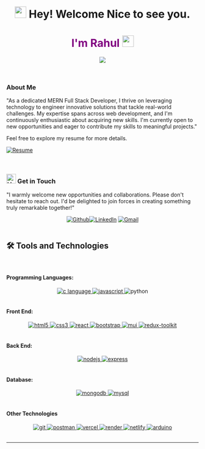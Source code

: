 <h1 align="center">
  <img
    src="https://emojis.slackmojis.com/emojis/images/1643514732/7373/hand_wave.gif?1643514732"
    width="30"
  /> Hey! Welcome Nice to see you.
</h1>
<h1 align="center" style="color:purple;">I'm Rahul <img
    src="https://emojis.slackmojis.com/emojis/images/1531849430/4246/blob-sunglasses.gif?1531849430"
    width="30"
  /></h1>

<p align="center">
    <img src="https://readme-typing-svg.demolab.com/?lines=Full-stack%20web%20%20developer;Always%20learning%20new%20things&font=Fira%20Code&center=true&width=440&height=45&color=6495ED&vCenter=true&pause=1000&size=22" />
</p>

<br/>

### About Me

"As a dedicated MERN Full Stack Developer, I thrive on leveraging technology to engineer innovative solutions that tackle real-world challenges. My expertise spans across web development, and I'm continuously enthusiastic about acquiring new skills. I'm currently open to new opportunities and eager to contribute my skills to meaningful projects." 

Feel free to explore my resume for more details.

[![Resume](https://img.shields.io/badge/Rahul%20-RESUME-blue?style=for-the-badge&labelColor=1DA1F2&color=5865f2&logoColor=white)](https://drive.google.com/drive/u/2/folders/1sKveQ0XOYV6U3mMzCMdK2T79eK5VUen9)

<br/>


### <img src="https://www.pinclipart.com/picdir/middle/206-2068668_clip-art-peer-pressure.png" alt="Handshake" width="25" height="25" /> Get in Touch

"I warmly welcome new opportunities and collaborations. Please don't hesitate to reach out. I'd be delighted to join forces in creating something truly remarkable together!"

<div align='center'><a href="https://github.com/Rahul-R-1796" target="_blank"><img alt="Github" src="https://img.shields.io/badge/GitHub-%2312100E.svg?&style=for-the-badge&logo=Github&logoColor=white" /></a><a href="https://www.linkedin.com/in/rahul-rajenderan-972174284/" target="_blank"><img alt="LinkedIn" src="https://img.shields.io/badge/linkedin-%230077B5.svg?&style=for-the-badge&logo=linkedin&logoColor=white" /></a> <a href="Rahulrajenderan96@gmail.com" target="_blank"><img alt="Gmail" src="https://img.shields.io/badge/Gmail-D14836?style=for-the-badge&logo=gmail&logoColor=white" /></a> 

</div>
<br/>

<h2>🛠️ Tools and Technologies</h2>

<br/>

<h4>Programming Languages:</h4>

<div align="center">
<a href="https://www.cprogramming.com/" target="_blank" rel="noreferrer"> <img src="https://img.shields.io/badge/C-00599C?style=for-the-badge&logo=c&logoColor=white" alt="c language" /> </a>
<a href="https://developer.mozilla.org/en-US/docs/Web/JavaScript" target="_blank" rel="noreferrer"> <img src="https://img.shields.io/badge/JavaScript-F7DF1E?style=for-the-badge&logo=javascript&logoColor=black" alt="javascript"/> </a>
<img
    src="https://img.shields.io/badge/Python-14354C?style=for-the-badge&logo=python&logoColor=white"
    alt="python"
  />
</a>
</div>

<br/>

<h4>Front End:</h4>
<div align="center">
<a href="https://www.w3.org/html/" target="_blank" rel="noreferrer"> <img src="https://img.shields.io/badge/HTML5-E34F26?style=for-the-badge&logo=html5&logoColor=white" alt="html5"/> </a>
<a href="https://www.w3schools.com/css/" target="_blank" rel="noreferrer"> <img src="https://img.shields.io/badge/CSS3-1572B6?style=for-the-badge&logo=css3&logoColor=white" alt="css3" /> </a>
<a href="https://reactjs.org/" target="_blank" rel="noreferrer"> <img src="https://img.shields.io/badge/React-20232A?style=for-the-badge&logo=react&logoColor=white&color=148dff" alt="react" /> </a>
<a href="https://getbootstrap.com" target="_blank" rel="noreferrer"> <img src="https://img.shields.io/badge/Bootstrap-563D7C?style=for-the-badge&logo=bootstrap&logoColor=white" alt="bootstrap" /> </a>
<a href="https://mui.com/" target="_blank" rel="noreferrer"> <img src="https://img.shields.io/badge/Material--UI-0081CB?style=for-the-badge&logo=material-ui&logoColor=white" alt="mui" /> </a>
<a href="https://redux-toolkit.js.org/" target="_blank" rel="noreferrer"> <img src="https://img.shields.io/badge/Redux-593D88?style=for-the-badge&logo=redux&logoColor=white" alt="redux-toolkit" /> </a>

</div>

<br/>

<h4>Back End:</h4>
<div align="center">
<a href="https://nodejs.org" target="_blank" rel="noreferrer"> <img src="https://img.shields.io/badge/Node.js-8A2BE2?style=for-the-badge&logo=Node.js&color=b3ffb0" alt="nodejs" /> </a>
<a href="https://expressjs.com" target="_blank" rel="noreferrer"> <img src="https://img.shields.io/badge/Express.js-404D59?style=for-the-badge&color=008712" alt="express"/> </a>

</div>

<br/>

<h4>Database:</h4>
<div align="center">
<a href="https://www.mongodb.com/" target="_blank" rel="noreferrer"> <img src="https://img.shields.io/badge/MongoDB-4EA94B?style=for-the-badge&logo=mongodb&logoColor=white" alt="mongodb" /> </a>
<a href="https://www.mysql.com/" target="_blank" rel="noreferrer"> <img src="https://img.shields.io/badge/MySQL-00000F?style=for-the-badge&logo=mysql&logoColor=orange&color=257bc2" alt="mysql" /> </a>

</div>

<br/>


<h4>Other Technologies</h4>
<div align="center">
<a href="https://git-scm.com/" target="_blank" rel="noreferrer"> <img src="https://img.shields.io/badge/git-%23F05033.svg?style=for-the-badge&logo=git&logoColor=white" alt="git" /> </a>
<a href="https://postman.com" target="_blank" rel="noreferrer"> <img src="https://img.shields.io/badge/Postman-FF6C37?style=for-the-badge&logo=postman&logoColor=white" alt="postman" /> </a>
<a href="https://vercel.com/" target="_blank" rel="noreferrer"> <img src="https://img.shields.io/badge/vercel-%23000000.svg?style=for-the-badge&logo=vercel&logoColor=white" alt="vercel" /> </a>
<a href="https://render.com/" target="_blank" rel="noreferrer"> <img src="https://img.shields.io/badge/Render-%46E3B7.svg?style=for-the-badge&logo=render&logoColor=white" alt="render" /> </a>
<a href="https://netlify.com" target="_blank" rel="noreferrer"> <img src="https://img.shields.io/badge/netlify-%23000000.svg?style=for-the-badge&logo=netlify&logoColor=#00C7B7" alt="netlify" /> </a>
</a>
<a href="https://www.arduino.cc/" target="_blank">
  <img
    src="https://img.shields.io/badge/-Arduino-00979D?style=for-the-badge&logo=Arduino&logoColor=white"
    alt="arduino"
  />
</a>
</div>

<br />
<hr />
<br />

